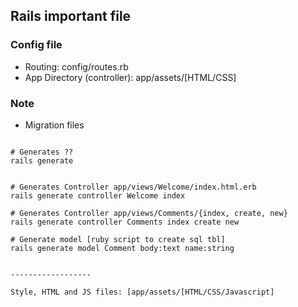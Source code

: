 ## Rails important file
### Config file
- Routing:  config/routes.rb
- App Directory (controller): app/assets/[HTML/CSS]

### Note
- Migration files
```

# Generates ??
rails generate


# Generates Controller app/views/Welcome/index.html.erb
rails generate controller Welcome index

# Generates Controller app/views/Comments/{index, create, new}
rails generate controller Comments index create new

# Generate model [ruby script to create sql tbl]
rails generate model Comment body:text name:string


------------------

Style, HTML and JS files: [app/assets/[HTML/CSS/Javascript]
